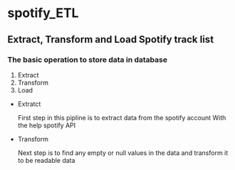 # spotify_ETL

<h2>Extract, Transform and Load  Spotify track list</h2>

<h3>The basic operation to store data in database</h3>
<ol>
  <li>  Extract </li>
  <li>  Transform </li>
  <li>  Load </li>
  </ol>
<ul>
  <li>Extratct</li>
  <p> First step in this pipline is to extract data from the spotify account With the help spotify API   
  </p>
  <li>Transform</li>
  <p> Next step is to find any empty or null values in the data and transform it to be readable data </p>
  </ul>
